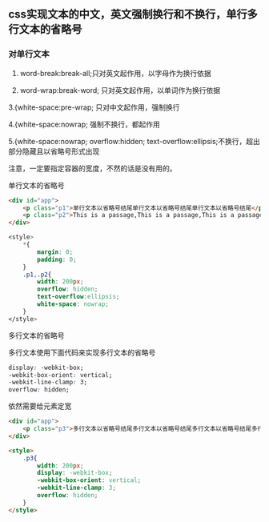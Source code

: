 ## css实现文本的中文，英文强制换行和不换行，单行多行文本的省略号

### 对单行文本

1. word-break:break-all;只对英文起作用，以字母作为换行依据

2. word-wrap:break-word; 只对英文起作用，以单词作为换行依据

3.{white-space:pre-wrap; 只对中文起作用，强制换行

4.{white-space:nowrap; 强制不换行，都起作用

5.{white-space:nowrap; overflow:hidden; text-overflow:ellipsis;不换行，超出部分隐藏且以省略号形式出现

注意，一定要指定容器的宽度，不然的话是没有用的。

单行文本的省略号

```html
<div id="app">
    <p class="p1">单行文本以省略号结尾单行文本以省略号结尾单行文本以省略号结尾</p>
    <p class="p2">This is a passage,This is a passage,This is a passage,This is a passage</p>
</div>
```
```css
<style>
    *{
        margin: 0;
        padding: 0;
    }
    .p1,.p2{
        width: 200px;
        overflow: hidden;
        text-overflow:ellipsis;
        white-space: nowrap;
    }
</style>
```
多行文本的省略号

多行文本使用下面代码来实现多行文本的省略号

```css
display: -webkit-box;
-webkit-box-orient: vertical;
-webkit-line-clamp: 3;
overflow: hidden;
```
依然需要给元素定宽

```html
<div id="app">
    <p class="p3">多行文本以省略号结尾多行文本以省略号结尾多行文本以省略号结尾多行文本以省略号结尾多行文本以省略号结尾多行文本以省略号结尾多行文本以省略号结尾</p>
</div>

<style>
    .p3{
        width: 200px;
        display: -webkit-box;
        -webkit-box-orient: vertical;
        -webkit-line-clamp: 3;
        overflow: hidden;
    }
</style>
```